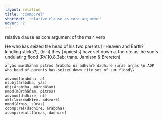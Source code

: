 ```yaml
---
layout: relation
title: 'ccomp:rel'
shortdef: 'relative clause as core argument'
udver: '2'
---
```


relative clause as core argument of the main verb

He who has seized the head of his two parents [=Heaven and Earth? kindling sticks?], (him) they [=priests] have set down at the rite as the sun's undulating flood (RV 10.8.3ab; trans. Jamison & Brereton)

~~~ sdparse
ā́ yás mūrdhā́nam pitrós árabdha ní adhvaré dadhire sū́ras árṇas \n ADP who head of-parents has-seized down rite set of sun flood\\

advmod(árabdha, ā́)
nsubj(árabdha, yás)
obj(árabdha, mūrdhā́nam)
nmod(mūrdhā́nam, pitrós)
advmod(dadhire, ní)
obl:loc(dadhire, adhvaré)
nmod(árṇas, sū́ras)
ccomp:rel(dadhire, árabdha)
xcomp:result(árṇas, dadhire)
~~~
<!-- Interlanguage links updated Ne 5. května 2024, 18:20:52 CEST -->
